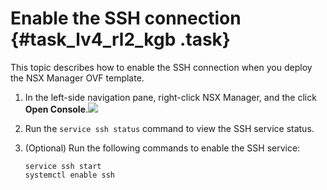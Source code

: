 # Enable the SSH connection {#task_lv4_rl2_kgb .task}

This topic describes how to enable the SSH connection when you deploy the NSX Manager OVF template.

1.  In the left-side navigation pane, right-click NSX Manager, and the click **Open Console**.![](http://static-aliyun-doc.oss-cn-hangzhou.aliyuncs.com/assets/img/84983/154886386035900_en-US.png)

 
2.  Run the `service ssh status` command to view the SSH service status. 
3.  \(Optional\) Run the following commands to enable the SSH service: 

    ```
    service ssh start
    systemctl enable ssh
    ```



